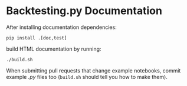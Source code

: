 Backtesting.py Documentation
============================
After installing documentation dependencies:

    pip install .[doc,test]

build HTML documentation by running:

    ./build.sh

When submitting pull requests that change example notebooks,
commit example _.py_ files too
(`build.sh` should tell you how to make them).
